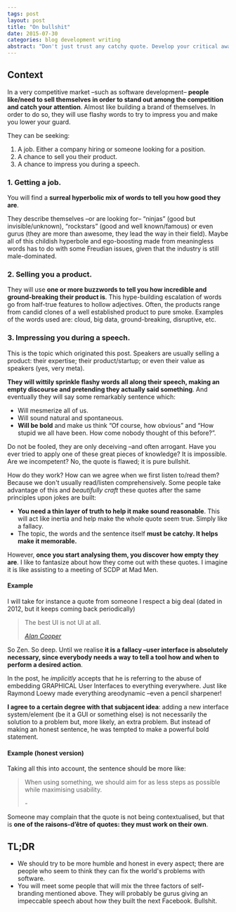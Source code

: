 ```yaml
---
tags: post
layout: post
title: "On bullshit"
date: 2015-07-30
categories: blog development writing
abstract: "Don't just trust any catchy quote. Develop your critical awareness."
---
```


## Context

In a very competitive market –such as software development– **people like/need to sell themselves in order to stand out among the competition and catch your attention**. Almost like building a brand of themselves. In order to do so, they will use flashy words to try to impress you and make you lower your guard.

They can be seeking:

1. A job. Either a company hiring or someone looking for a position.
2. A chance to sell you their product.
3. A chance to impress you during a speech.

### 1. Getting a job.
You will find a **surreal hyperbolic mix of words to tell you how good they are**.

They describe themselves –or are looking for– “ninjas” (good but invisible/unknown), “rockstars” (good and well known/famous) or even gurus (they are more than awesome, they lead the way in their field). Maybe all of this childish hyperbole and ego-boosting made from meaningless words has to do with some Freudian issues, given that the industry is still male-dominated.

### 2. Selling you a product.
They will use **one or more buzzwords to tell you how incredible and ground-breaking their product is**. This hype-building escalation of words go from half-true features to hollow adjectives. Often, the products range from candid clones of a well established product to pure smoke. Examples of the words used are: cloud, big data, ground-breaking, disruptive, etc.

### 3. Impressing you during a speech.
This is the topic which originated this post. Speakers are usually selling a product: their expertise; their product/startup; or even their value as speakers (yes, very meta).

**They will wittily sprinkle flashy words all along their speech, making an empty discourse and pretending they actually said something**. And eventually they will say some remarkably sentence which:

+ Will mesmerize all of us.
+ Will sound natural and spontaneous.
+ **Will be bold** and make us think “Of course, how obvious” and “How stupid we all have been. How come nobody thought of this before?”.

Do not be fooled, they are only deceiving –and often arrogant. Have you ever tried to apply one of these great pieces of knowledge? It is impossible. Are we incompetent? No, the quote is flawed; it is pure bullshit.

How do they work? How can we agree when we first listen to/read them? Because we don't usually read/listen comprehensively. Some people take advantage of this and *beautifully craft* these quotes after the same principles upon jokes are built:

+ **You need a thin layer of truth to help it make sound reasonable**. This will act like inertia and help make the whole quote seem true. Simply like a fallacy.
+ The topic, the words and the sentence itself **must be catchy. It helps make it memorable.**

However, **once you start analysing them, you discover how empty they are**. I like to fantasize about how they come out with these quotes. I imagine it is like assisting to a meeting of SCDP at Mad Men.

#### Example
I will take for instance a quote from someone I respect a big deal (dated in 2012, but it keeps coming back periodically)
<blockquote>
<p>The best UI is not UI at all.</p>
<footer>
<p><cite><a href="http://www.cooper.com/journal/2012/08/the-best-interface-is-no-interface">Alan Cooper</a></cite></p>
</footer>
</blockquote>

So Zen. So deep. Until we realise **it is a fallacy –user interface is absolutely necessary, since everybody needs a way to tell a tool how and when to perform a desired action**.

In the post, he *implicitly* accepts that he is referring to the abuse of embedding GRAPHICAL User Interfaces to everything everywhere. Just like Raymond Loewy made everything areodynamic –even a pencil sharpener!

**I agree to a certain degree with that subjacent idea**: adding a new interface system/element (be it a GUI or something else) is not necessarily the solution to a problem but, more likely, an extra problem. But instead of making an honest sentence, he was tempted to make a powerful bold statement.

#### Example (honest version)

Taking all this into account, the sentence should be more like:

<blockquote>
<p>When using something, we should aim for as less steps as possible while maximising usability.</p>
<footer>
<p><cite>-</cite></p>
</footer>
</blockquote>

Someone may complain that the quote is not being contextualised, but that is **one of the raisons-d’être of quotes: they must work on their own**.

## TL;DR

+ We should try to be more humble and honest in every aspect; there are people who seem to think they can fix the world's problems with software.
+ You will meet some people that will mix the three factors of self-branding mentioned above. They will probably be gurus giving an impeccable speech about how they built the next Facebook. Bullshit.
